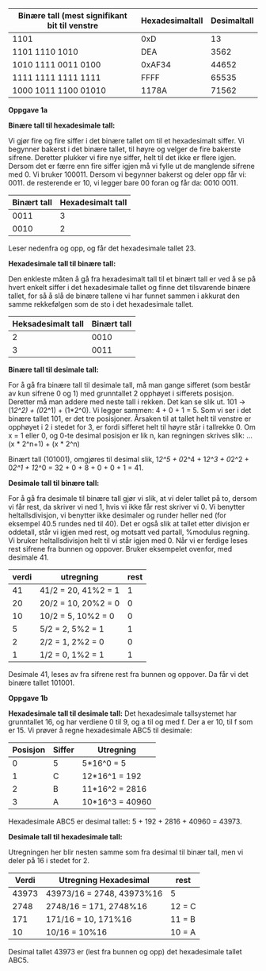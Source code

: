 | **Binære tall (mest signifikant bit til venstre**  |    **Hexadesimaltall**  |  **Desimaltall**|
|------------------------------------------------|---------------------|-------------|
| 1101 |  0xD| 13 |
| 1101 1110 1010 |    DEA  |   3562 |
|1010 1111 0011 0100| 0xAF34 |    44652 |
| 1111 1111 1111 1111| FFFF |   65535 |
| 1000 1011 1100 01010| 1178A |    71562 |

**Oppgave 1a**

**Binære tall til hexadesimale tall:**

Vi gjør fire og fire siffer i det binære tallet om til et hexadesimalt siffer. Vi begynner bakerst i det binære tallet, til høyre og velger de fire bakerste sifrene. Deretter plukker vi fire nye siffer, helt til det ikke er flere igjen. Dersom det er færre enn fire siffer igjen må vi fylle ut de manglende sifrene med 0.
Vi bruker 100011. Dersom vi begynner bakerst og deler opp får vi: 0011. de resterende er 10, vi legger bare 00 foran og får da: 0010 0011.

|**Binært tall** |**Hexadesimalt tall**|
|------------|-------------------|
|0011 |	3 |
|0010 |	2 |

Leser nedenfra og opp, og får det hexadesimale tallet 23.

**Hexadesimale tall til binære tall:**

Den enkleste måten å gå fra hexadesimalt tall til et binært tall er ved å se på hvert enkelt siffer i det hexadesimale tallet og finne det tilsvarende binære tallet, for så å slå de binære tallene vi har funnet sammen i akkurat den samme rekkefølgen som de sto i det hexadesimale tallet.

|Heksadesimalt tall	| Binært tall|
|-------------------|------------|
|2 |0010|
|3 |0011|

**Binære tall til desimale tall:**

For å gå fra binære tall til desimale tall, må man gange sifferet (som består av kun sifrene 0 og 1) med grunntallet 2 opphøyet i sifferets posisjon. Deretter må man addere med neste tall i rekken. Det kan se slik ut. 101 -> (1*2^2) + (0*2^1) + (1*2^0). Vi legger sammen: 4 + 0 + 1 = 5. Som vi ser i det binære tallet 101, er det tre posisjoner. Årsaken til at tallet helt til venstre er opphøyet i 2 i stedet for 3, er fordi sifferet helt til høyre står i tallrekke 0.
Om x = 1 eller 0, og 0-te desimal posisjon er lik n, kan regningen skrives slik: …(x * 2^n+1) + (x * 2^n)

Binært tall (101001), omgjøres til desimal slik, 1*2^5 + 0*2^4 + 1*2^3 + 0*2^2 + 0*2^1 + 1*2^0 =    32 + 0 + 8 + 0 + 0 + 1 = 41.

**Desimale tall til binære tall:**

For å gå fra desimale til binære tall gjør vi slik, at vi deler tallet på to, dersom vi får rest, da skriver vi ned 1, hvis vi ikke får rest skriver vi 0. Vi benytter heltallsdivisjon, vi benytter ikke desimaler og runder heller ned (for eksempel 40.5 rundes ned til 40). Det er også slik at tallet etter divisjon er oddetall, står vi igjen med rest, og motsatt ved partall, %modulus regning. Vi bruker heltallsdivisjon helt til vi står igjen med 0. Når vi er ferdige leses rest sifrene fra bunnen og oppover.
Bruker eksempelet ovenfor, med desimale 41.

|verdi	|utregning	|rest|
|-------|-----------|----|
|41|	41/2 = 20, 41%2 = 1|	1|
|20|	20/2 = 10, 20%2 = 0|	0|
|10|	10/2 = 5, 10%2 = 0|	0|
|5|	5/2 = 2, 5%2 = 1|	1|
|2|	2/2 = 1, 2%2 = 0|	0|
|1|	1/2 = 0, 1%2 = 1|	1|

Desimale 41, leses av fra sifrene rest fra bunnen og oppover. Da får vi det binære tallet 101001.

**Oppgave 1b**

**Hexadesimale tall til desimale tall:**
Det hexadesimale tallsystemet har grunntallet 16, og har verdiene 0 til 9, og a til og med f. Der a er 10, til f som er 15. Vi prøver å regne hexadesimale ABC5 til desimale:

|Posisjon	|Siffer|	Utregning|
|---------|------|-----------|
|0|5|	5*16^0 = 5|
|1|C|	12*16^1 = 192|
|2|B|	11*16^2 = 2816|
|3|A|10*16^3 = 40960|

Hexadesimale ABC5 er desimal tallet:  5 + 192 + 2816 + 40960 = 43973.

**Desimale tall til hexadesimale tall:**

Utregningen her blir nesten samme som fra desimal til binær tall, men vi deler på 16 i stedet for 2.

|Verdi|	Utregning	Hexadesimal| rest|
|-----|----------------------|-----|
|43973|	43973/16 = 2748, 43973%16|	5|
|2748|2748/16 = 171, 2748%16|	12 = C|
|171|	171/16 = 10, 171%16|11 = B|
|10|	10/16 = 10%16|10 = A|

Desimal tallet 43973 er (lest fra bunnen og opp) det hexadesimale tallet ABC5. 



